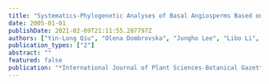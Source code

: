 ```yaml
---
title: "Systematics-Phylogenetic Analyses of Basal Angiosperms Based on Nine Plastid, Mitochondrial, and Nuclear Genes"
date: 2005-01-01
publishDate: 2021-02-09T21:11:55.287797Z
authors: ["Yin-Long Qiu", "Olena Dombrovska", "Jungho Lee", "Libo Li", "Barbara A Whitlock", "Fabiana Bernasconi-Quadroni", "Joshua S Rest", "Charles C Davis", "Thomas Borsch", "Khidir W Hilu", " others"]
publication_types: ["2"]
abstract: ""
featured: false
publication: "*International Journal of Plant Sciences-Botanical Gazette*"
---
```


